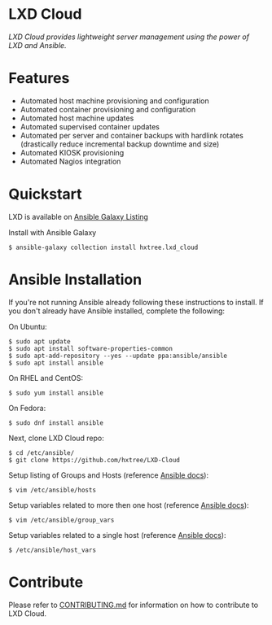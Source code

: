 # LXD Cloud

*LXD Cloud provides lightweight server management using the power of LXD and Ansible.*

# Features
+ Automated host machine provisioning and configuration
+ Automated container provisioning and configuration
+ Automated host machine updates
+ Automated supervised container updates
+ Automated per server and container backups with hardlink rotates (drastically reduce incremental backup downtime and size)
+ Automated KIOSK provisioning
+ Automated Nagios integration

# Quickstart

LXD is available on [Ansible  Galaxy Listing](https://galaxy.ansible.com/hxtree/lxd_cloud)

Install with Ansible Galaxy
```
$ ansible-galaxy collection install hxtree.lxd_cloud
```

# Ansible Installation

If you're not running Ansible already following these instructions to install. If you don't already have Ansible 
installed, complete the following:

On Ubuntu:
```
$ sudo apt update
$ sudo apt install software-properties-common
$ sudo apt-add-repository --yes --update ppa:ansible/ansible
$ sudo apt install ansible
```

On RHEL and CentOS:
```shell script
$ sudo yum install ansible
```

On Fedora:
```
$ sudo dnf install ansible
```

Next, clone LXD Cloud repo:
```
$ cd /etc/ansible/
$ git clone https://github.com/hxtree/LXD-Cloud
```

Setup listing of Groups and Hosts (reference [Ansible docs](https://docs.ansible.com/)):
```
$ vim /etc/ansible/hosts
```

Setup variables related to more then one host (reference [Ansible docs](https://docs.ansible.com/)):
```
$ vim /etc/ansible/group_vars
```

Setup variables related to a single host (reference [Ansible docs](https://docs.ansible.com/)):
```
$ /etc/ansible/host_vars
```

# Contribute
Please refer to [CONTRIBUTING.md](https://github.com/hxtree/LXD-Cloud/blob/master/.github/workflows/CONTRIBUTING.md) 
for information on how to contribute to LXD Cloud.